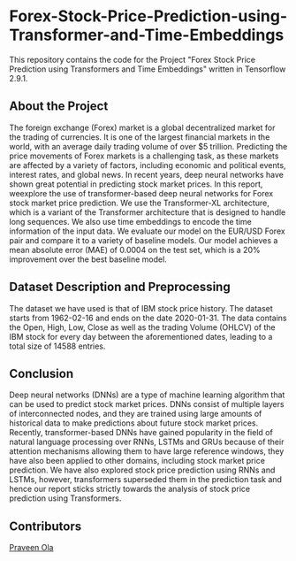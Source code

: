 # Forex-Stock-Price-Prediction-using-Transformer-and-Time-Embeddings

This repository contains the code for the Project "Forex Stock Price Prediction using Transformers and Time Embeddings" written in Tensorflow 2.9.1.

## About the Project

The foreign exchange (Forex) market is a global decentralized market for the trading of currencies. It is one of the largest financial markets in the world, with an average daily trading volume of over $5 trillion. Predicting the price movements of Forex markets is a challenging task, as these markets are affected by a variety of factors, including economic and political events, interest rates, and global news. In recent years, deep neural networks have shown great potential in predicting stock market prices. In this report, weexplore the use of transformer-based deep neural networks for Forex stock market price prediction. We use the Transformer-XL architecture, which is a variant of the Transformer architecture that is designed to handle long sequences. We also use time embeddings to encode the time information of the input data. We evaluate our model on the EUR/USD Forex pair and compare it to a variety of baseline models. Our model achieves a mean absolute error (MAE) of 0.0004 on the test set, which is a 20% improvement over the best baseline model.

## Dataset Description and Preprocessing

The dataset we have used is that of IBM stock price history. The dataset starts from 1962-02-16 and ends on the date 2020-01-31. The data contains the Open, High, Low, Close as well as the trading Volume (OHLCV) of the IBM stock for every day between the aforementioned dates, leading to a total size of 14588 entries.



## Conclusion

Deep neural networks (DNNs) are a type of machine learning algorithm that can be used to predict stock market prices. DNNs consist of multiple layers of interconnected nodes, and they are trained using large amounts of historical data to make predictions about future stock market prices. Recently, transformer-based DNNs have gained popularity in the field of natural language processing over RNNs, LSTMs and GRUs because of their attention mechanisms allowing them to have large reference windows, they have also been applied to other domains, including stock market price prediction. We have also explored stock price prediction using RNNs and LSTMs, however, transformers superseded them in the prediction task and hence our report sticks strictly towards the analysis of stock price prediction using Transformers.

## Contributors

[Praveen Ola](https://github.com/Praveenola/)

